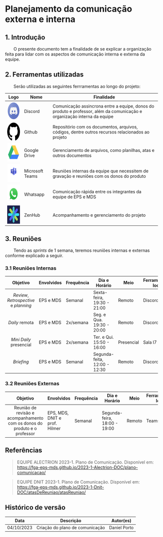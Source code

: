 # Planejamento da comunicação externa e interna

## 1. Introdução

&emsp;&emsp;O presente documento tem a finalidade de se explicar a organização feita para lidar com os aspectos de comunicação interna e externa da equipe.

## 2. Ferramentas utilizadas

&emsp;&emsp;Serão utilizadas as seguintes ferrramentas ao longo do projeto:

|**Logo**|**Nome**|**Finalidade**|
|--------|-------------|---------|
|<img src="/assets/logos/comunicacao/discord.png" width="60px" height="60px">|Discord|Comunicação assincrona entre a equipe, donos do produto e professor, além da comunicação e organização interna da equipe|
|<img src="/assets/logos/comunicacao/github.png" width="60px" height="60px">|Github|Repositório com os documentos, arquivos, códigos, dentre outros recursos relacionados ao projeto|
|<img src="/assets/logos/comunicacao/drive.png" width="60px" height="60px">|Google Drive|Gerenciamento de arquivos, como planilhas, atas e outros documentos|
|<img src="/assets/logos/comunicacao/teams.png" width="60px" height="60px">|Microsoft Teams|Reuniões internas da equipe que necessitem de gravação e reuniões com os donos do produto|
|<img src="/assets/logos/comunicacao/whatsapp.png" width="60px" height="60px">|Whatsapp|Comunicação rápida entre os integrantes da equipe de EPS e MDS|
|<img src="/assets/logos/comunicacao/zenhub.png" width="60px" height="60px">|ZenHub| Acompanhamento e gerenciamento do projeto|

## 3. Reuniões

&emsp;&emsp;Tendo as _sprints_ de 1 semana, teremos reuniões internas e externas conforme explicado a seguir.

### 3.1 Reuniões Internas

|**Objetivo**|**Envolvidos**|**Frequência**|**Dia e Horário**|**Meio**|**Ferramenta**(ou local)|
|:-:|--------------|--------------|-----------|--------|--------|
| _Review_, _Retrospective_ e _planning_ | EPS e MDS| Semanal | Sexta-feira, 19:30 - 21:00 | Remoto | Discord |
| _Daily_ remota | EPS e MDS | 2x/semana | Seg. e Qua. 19:30 - 20:00 | Remoto | Discord |
| _Mini Daily_ presencial| EPS e MDS | 2x/semana | Ter. e Qui. 15:50 - 16:00 | Presencial | Sala I7 |
| _Briefing_ | EPS e MDS | Semanal | Segunda-feita, 12:00 - 12:30 | Remoto | Discord |

### 3.2 Reuniões Externas

|**Objetivo**|**Envolvidos**|**Frequência**|**Dia e Horário**|**Meio**|**Ferramenta**(ou local)|
|:-:|--------------|--------------|-----------|--------|--------|
|Reunião de revisão e acompanhamento com os donos do produto e o professor| EPS, MDS, DNIT e prof. Hilmer| Semanal| Segunda-feira, 18:00 - 19:00| Remoto | Teams |

## Referências

> EQUIPE ALECTRION 2023-1. Plano de Comunicação. Disponível em: <https://fga-eps-mds.github.io/2023-1-Alectrion-DOC/plano-comunicacao/>

> EQUIPE DNIT 2023-1. Plano de Comunicação. Disponível em: <https://fga-eps-mds.github.io/2023-1-Dnit-DOC/atasDeReuniao/atasReuniao/>

## Histórico de versão

|**Data**|**Descrição**|**Autor(es)**|
|--------|-------------|--------------|
| 04/10/2023 | Criação do plano de comunicação | Daniel Porto |
